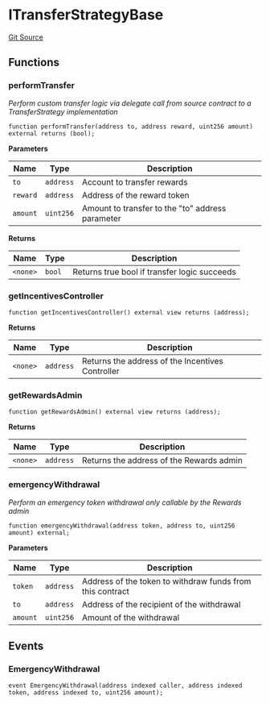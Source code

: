# ITransferStrategyBase
[Git Source](https://github.com/Level-Money/contracts/blob/596e7d17f2f0a509e7a447183bc335cd46833918/src/interfaces/aave/ITransferStrategyBase.sol)


## Functions
### performTransfer

*Perform custom transfer logic via delegate call from source contract to a TransferStrategy implementation*


```solidity
function performTransfer(address to, address reward, uint256 amount) external returns (bool);
```
**Parameters**

|Name|Type|Description|
|----|----|-----------|
|`to`|`address`|Account to transfer rewards|
|`reward`|`address`|Address of the reward token|
|`amount`|`uint256`|Amount to transfer to the "to" address parameter|

**Returns**

|Name|Type|Description|
|----|----|-----------|
|`<none>`|`bool`|Returns true bool if transfer logic succeeds|


### getIncentivesController


```solidity
function getIncentivesController() external view returns (address);
```
**Returns**

|Name|Type|Description|
|----|----|-----------|
|`<none>`|`address`|Returns the address of the Incentives Controller|


### getRewardsAdmin


```solidity
function getRewardsAdmin() external view returns (address);
```
**Returns**

|Name|Type|Description|
|----|----|-----------|
|`<none>`|`address`|Returns the address of the Rewards admin|


### emergencyWithdrawal

*Perform an emergency token withdrawal only callable by the Rewards admin*


```solidity
function emergencyWithdrawal(address token, address to, uint256 amount) external;
```
**Parameters**

|Name|Type|Description|
|----|----|-----------|
|`token`|`address`|Address of the token to withdraw funds from this contract|
|`to`|`address`|Address of the recipient of the withdrawal|
|`amount`|`uint256`|Amount of the withdrawal|


## Events
### EmergencyWithdrawal

```solidity
event EmergencyWithdrawal(address indexed caller, address indexed token, address indexed to, uint256 amount);
```

